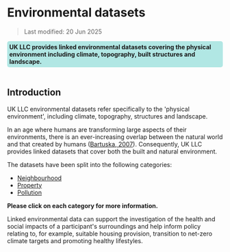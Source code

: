 # Environmental datasets

> Last modified: 20 Jun 2025

<div style="background-color: rgba(0, 178, 169, 0.3); padding: 5px; border-radius: 5px;"><strong>UK LLC provides linked environmental datasets covering the physical environment including climate, topography, built structures and landscape. </strong></div>  
<br>

## Introduction 

UK LLC environmental datasets refer specifically to the 'physical environment', including climate, topography, structures and landscape.

In an age where humans are transforming large aspects of their environments, there is an ever-increasing overlap between the natural world and that created by humans ([Bartuska, 2007](https://www.academia.edu/download/57001646/The_Built_Environment__A_Collaborative_Inquiry_Into_Design_and_Planning__2nd_Edi__2007.pdf#page=51)). Consequently, UK LLC provides linked datasets that cover both the built and natural environment. 

The datasets have been split into the following categories:
- [Neighbourhood](../environmental_datasets/neighbourhood_datasets/neighbourhood.md)
- [Property](../environmental_datasets/property_datasets/property.md)
- [Pollution](../environmental_datasets/pollution_datasets/pollution.md)

**Please click on each category for more information.**

Linked environmental data can support the investigation of the health and social impacts of a participant's surroundings and help inform policy relating to, for example, suitable housing provision, transition to net-zero climate targets and promoting healthy lifestyles. 




